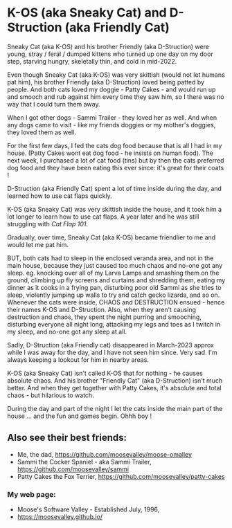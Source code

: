 #  K-OS (aka Sneaky Cat) and D-Struction (aka Friendly Cat)

Sneaky Cat (aka K-OS) and his brother Friendly (aka D-Struction) were young, stray / feral / dumped kittens who turned up one day on my door step, starving hungry, skeletally thin, and cold in mid-2022.

Even though Sneaky Cat (aka K-OS) was very skittish (would not let humans pat him), his brother Friendly (aka D-Struction) loved being patted by people.  And both cats loved my doggie - Patty Cakes - and would run up and smooch and rub against him every time they saw him, so I there was no way that I could turn them away.

When I got other dogs - Sammi Trailer - they loved her as well.  And when any dogs came to visit - like my friends doggies or my mother's doggies, they loved them as well.

For the first few days, I fed the cats dog food because that is all I had in my house.  (Patty Cakes wont eat dog food - he insists on human food).  The next week, I purchased a lot of cat food (tins) but by then the cats preferred dog food and they have been eating this ever since: it's great for their coats !

D-Struction (aka Friendly Cat) spent a lot of time inside during the day, and learned how to use cat flaps quickly.

K-OS (aka Sneaky Cat) was very skittish inside the house, and it took him a lot longer to learn how to use cat flaps.  A year later and he was still struggling with *Cat Flap 101*.

Gradually, over time, Sneaky Cat (aka K-OS) became friendlier to me and would let me pat him.

BUT, both cats had to sleep in the enclosed veranda area, and not in the main house, because they just caused too much chaos and no-one got any sleep.  eg. knocking over all of my Larva Lamps and smashing them on the ground, climbing up fly screens and curtains and shredding them, eating my dinner as it cooks in a frying pan, disturbing poor old Sammi as she tries to sleep, violently jumping up walls to try and catch gecko lizards, and so on.  Whenever the cats were inside, CHAOS and DESTRUCTION ensued - hence their names K-OS and D-Struction.  Also, when they aren't causing destruction and chaos, they spent the night purring and smooching, disturbing everyone all night long, attacking my legs and toes as I twitch in my sleep, and no-one got any sleep at all.

Sadly, D-Struction (aka Friendly cat) disappeared in March-2023 approx while I was away for the day, and I have not seen him since.  Very sad.  I'm always keeping a lookout for him in nearby areas.

K-OS (aka Sneaky Cat) isn't called K-OS that for nothing - he causes absolute chaos.  And his brother "Friendly Cat" (aka D-Struction) isn't much better.  And when they get together with Patty Cakes, it's absolute and total chaos - but hilarious to watch.

During the day and part of the night I let the cats inside the main part of the house ... and the fun and games begin.  Ohhh boy !

## Also see their best friends:
* Me, the dad, https://github.com/moosevalley/moose-omalley
* Sammi the Cocker Spaniel - aka Sammi Trailer, https://github.com/moosevalley/sammi
* Patty Cakes the Fox Terrier, https://github.com/moosevalley/patty-cakes

### My web page:
* Moose's Software Valley - Established July, 1996,
* https://moosevalley.github.io/
